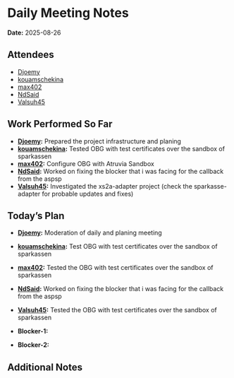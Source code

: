 # Daily Meeting Notes

**Date:** 2025-08-26

## Attendees
- [Djoemy](https://github.com/Djoemy)
- [kouamschekina](https://github.com/kouamschekina)
- [max402](https://github.com/max402)
- [NdSaid](https://github.com/NdSaid)
- [Valsuh45](https://github.com/Valsuh45)

## Work Performed So Far
- **[Djoemy](https://github.com/Djoemy):** Prepared the project infrastructure and planing
- **[kouamschekina](https://github.com/kouamschekina):** Tested OBG with test certificates over the sandbox of sparkassen
- **[max402](https://github.com/max402):** Configure OBG with Atruvia Sandbox
- **[NdSaid](https://github.com/NdSaid):** Worked on fixing the blocker that i was facing for the callback from the aspsp
- **[Valsuh45](https://github.com/Valsuh45):** Investigated the xs2a-adapter project (check the sparkasse-adapter for probable updates and fixes)

## Today’s Plan
- **[Djoemy](https://github.com/Djoemy):** Moderation of daily and planing meeting
- **[kouamschekina](https://github.com/kouamschekina):** Test OBG with test certificates over the sandbox of sparkassen
- **[max402](https://github.com/max402):** Tested the OBG with test certificates over the sandbox of sparkassen
- **[NdSaid](https://github.com/NdSaid):** Worked on fixing the blocker that i was facing for the callback from the aspsp
- **[Valsuh45](https://github.com/Valsuh45):** Tested the OBG with test certificates over the sandbox of sparkassen

- **Blocker-1:** 

- **Blocker-2:** 

## Additional Notes

